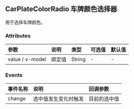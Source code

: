 ## CarPlateColorRadio 车牌颜色选择器

用于选择车牌颜色。



### Attributes

| 参数            | 说明   | 类型   | 可选值 | 默认值 |
| :-------------- | :----- | :----- | :----- | :----- |
| value / v-model | 绑定值 | String | -      | -      |



### Events

| 事件名称 | 说明                 | 回调参数     |
| :------- | :------------------- | :----------- |
| change   | 选中值发生变化时触发 | 目前的选中值 |


